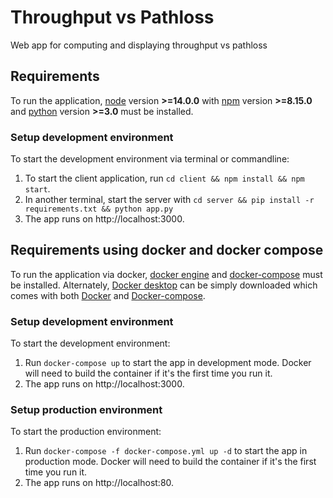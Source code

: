 # Throughput vs Pathloss

Web app for computing and displaying throughput vs pathloss

## Requirements

To run the application, [node](https://nodejs.org/en/) version **>=14.0.0** with [npm](https://www.npmjs.com/) version **>=8.15.0** and [python](https://www.python.org/) version **>=3.0** must be installed.

### Setup development environment 
To start the development environment via terminal or commandline:
1. To start the client application, run `cd client && npm install && npm start`.
2. In another terminal, start the server with `cd server && pip install -r requirements.txt && python app.py`
3. The app runs on http://localhost:3000.

## Requirements using docker and docker compose

To run the application via docker, [docker engine](https://docs.docker.com/engine/install/) and [docker-compose](https://docs.docker.com/compose/install/) must be installed. Alternately, [Docker desktop](https://docs.docker.com/compose/install/compose-desktop/) can be simply downloaded which comes with both [Docker](https://docs.docker.com/engine/) and [Docker-compose](https://docs.docker.com/compose/).

### Setup development environment 
To start the development environment:
1. Run `docker-compose up` to start the app in development mode. Docker will need to build the container if it's the first time you run it.
2. The app runs on http://localhost:3000.


### Setup production environment
To start the production environment:
1. Run `docker-compose -f docker-compose.yml up -d` to start the app in production mode. Docker will need to build the container if it's the first time you run it.
2. The app runs on http://localhost:80.
